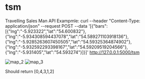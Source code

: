 # tsm
Travelling Sales Man API
Exampmle:
curl --header "Content-Type: application/json" --request POST --data '[{"bars":[{"lng":"-5.923322","lat":"54.600832"},{"lng":"-5.934308594437078","lat":"54.589271103918136"},{"lng":"-5.9285263607450505","lat":"54.59325364874902"},{"lng":"-5.932592293398167","lat":"54.59209519204566"},{"lng":"-5.931405","lat":"54.593274"}]}]' http://127.0.0.1:5000/tsm


![map_2](https://user-images.githubusercontent.com/52322574/169505805-150c90e4-f71a-46c7-ba95-1a445951fae1.jpg)
![map_3](https://user-images.githubusercontent.com/52322574/169506628-72d4c7d3-80d8-48ad-8976-d34619973aac.jpg)


Should return [0,4,3,1,2]
